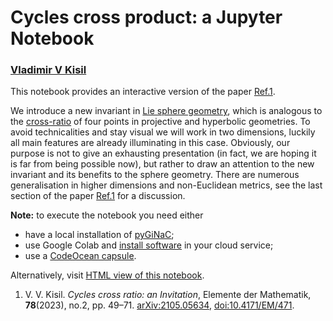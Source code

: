 # Cycles cross product: a Jupyter Notebook
### [Vladimir V Kisil](http://v-v-kisil.rf.gd/)

This notebook provides an interactive version of the paper [Ref.1](#refKisil21).

We introduce a new invariant in [Lie sphere
  geometry](#https://en.wikipedia.org/wiki/Lie_sphere_geometry), which is analogous to the [cross-ratio](https://en.wikipedia.org/wiki/Cross-ratio) of four points in projective and hyperbolic geometries. To avoid technicalities and stay visual we will work in two dimensions, luckily all main features are already illuminating in this case. Obviously, our purpose is not to give an exhausting presentation (in fact, we are hoping it is far from being possible now), but rather to draw an attention to the new invariant and its benefits to the sphere geometry. There are numerous generalisation in higher dimensions and non-Euclidean metrics, see the last section of the paper [Ref.1](#refKisil21) for a discussion. 

**Note:** to execute the notebook you need either
+ have a local installation of  [pyGiNaC](http://moebinv.sourceforge.net/pyGiNaC.html);
+ use Google Colab and [install software](https://github.com/vvkisil/MoebInv-notebooks/blob/master/Introduction/Software_installation_GUI_integration.ipynb) in your cloud service;
+ use a [CodeOcean capsule](https://codeocean.com/capsule/7952650/tree/).

Alternatively, visit [HTML view of this notebook](http://v-v-kisil.rf.gd/Cycles-cross-ratio-Invitation/cycles-cross-ratio-Invitation.html).

  <a id="refKisil21"></a>
1. V. V. Kisil. *Cycles cross ratio: an Invitation*,  Elemente der Mathematik, **78**(2023), no.2,   pp. 49–71. [arXiv:2105.05634](https://arxiv.org/abs/2105.05634),  [doi:10.4171/EM/471](http://dx.doi.org/10.4171/EM/471).
